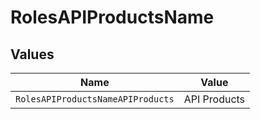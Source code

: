 # RolesAPIProductsName


## Values

| Name                              | Value                             |
| --------------------------------- | --------------------------------- |
| `RolesAPIProductsNameAPIProducts` | API Products                      |